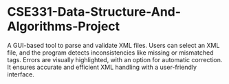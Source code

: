 # CSE331-Data-Structure-And-Algorithms-Project
A GUI-based tool to parse and validate XML files. Users can select an XML file, and the program detects inconsistencies like missing or mismatched tags. Errors are visually highlighted, with an option for automatic correction. It ensures accurate and efficient XML handling with a user-friendly interface.
